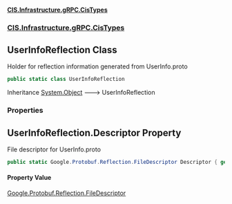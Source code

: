 #### [CIS.Infrastructure.gRPC.CisTypes](index.md 'index')
### [CIS.Infrastructure.gRPC.CisTypes](CIS.Infrastructure.gRPC.CisTypes.md 'CIS.Infrastructure.gRPC.CisTypes')

## UserInfoReflection Class

Holder for reflection information generated from UserInfo.proto

```csharp
public static class UserInfoReflection
```

Inheritance [System.Object](https://docs.microsoft.com/en-us/dotnet/api/System.Object 'System.Object') &#129106; UserInfoReflection
### Properties

<a name='CIS.Infrastructure.gRPC.CisTypes.UserInfoReflection.Descriptor'></a>

## UserInfoReflection.Descriptor Property

File descriptor for UserInfo.proto

```csharp
public static Google.Protobuf.Reflection.FileDescriptor Descriptor { get; }
```

#### Property Value
[Google.Protobuf.Reflection.FileDescriptor](https://docs.microsoft.com/en-us/dotnet/api/Google.Protobuf.Reflection.FileDescriptor 'Google.Protobuf.Reflection.FileDescriptor')